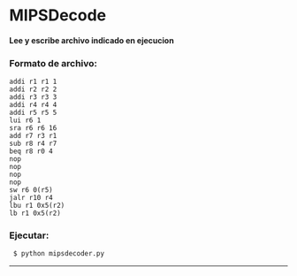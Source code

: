 MIPSDecode
====================
#### Lee y escribe archivo indicado en ejecucion

### Formato de archivo:
~~~~
addi r1 r1 1
addi r2 r2 2
addi r3 r3 3
addi r4 r4 4
addi r5 r5 5
lui r6 1
sra r6 r6 16
add r7 r3 r1
sub r8 r4 r7
beq r8 r0 4
nop
nop
nop
nop
sw r6 0(r5)
jalr r10 r4
lbu r1 0x5(r2)
lb r1 0x5(r2)
~~~~

### Ejecutar:

```sh
 $ python mipsdecoder.py
```
--------------------------------------------------------------------------------
